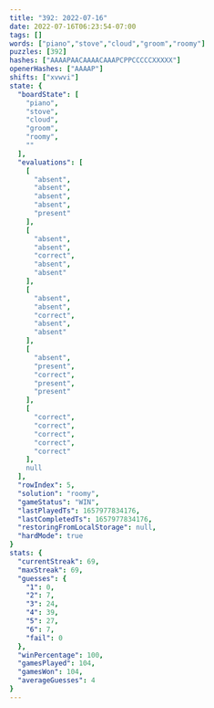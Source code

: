 ```yaml
---
title: "392: 2022-07-16"
date: 2022-07-16T06:23:54-07:00
tags: []
words: ["piano","stove","cloud","groom","roomy"]
puzzles: [392]
hashes: ["AAAAPAACAAAACAAAPCPPCCCCCXXXXX"]
openerHashes: ["AAAAP"]
shifts: ["xvwvi"]
state: {
  "boardState": [
    "piano",
    "stove",
    "cloud",
    "groom",
    "roomy",
    ""
  ],
  "evaluations": [
    [
      "absent",
      "absent",
      "absent",
      "absent",
      "present"
    ],
    [
      "absent",
      "absent",
      "correct",
      "absent",
      "absent"
    ],
    [
      "absent",
      "absent",
      "correct",
      "absent",
      "absent"
    ],
    [
      "absent",
      "present",
      "correct",
      "present",
      "present"
    ],
    [
      "correct",
      "correct",
      "correct",
      "correct",
      "correct"
    ],
    null
  ],
  "rowIndex": 5,
  "solution": "roomy",
  "gameStatus": "WIN",
  "lastPlayedTs": 1657977834176,
  "lastCompletedTs": 1657977834176,
  "restoringFromLocalStorage": null,
  "hardMode": true
}
stats: {
  "currentStreak": 69,
  "maxStreak": 69,
  "guesses": {
    "1": 0,
    "2": 7,
    "3": 24,
    "4": 39,
    "5": 27,
    "6": 7,
    "fail": 0
  },
  "winPercentage": 100,
  "gamesPlayed": 104,
  "gamesWon": 104,
  "averageGuesses": 4
}
---
```


<!-- more -->
